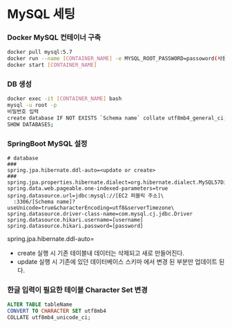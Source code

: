 # MySQL 세팅

### Docker MySQL 컨테이너 구축

```bash
docker pull mysql:5.7 
docker run --name [CONTAINER_NAME] -e MYSQL_ROOT_PASSWORD=passoword(사용자지정)-d -p 3306:3306 mysql:5.7 
docker start [CONTAINER_NAME]
```

### DB 생성

```bash
docker exec -it [CONTAINER_NAME] bash 
mysql -u root -p
비밀번호 입력
create database IF NOT EXISTS `Schema name` collate utf8mb4_general_ci;
SHOW DATABASES;
```

### SpringBoot MySQL 설정

```
# database
###
spring.jpa.hibernate.ddl-auto=<update or create>
###
spring.jpa.properties.hibernate.dialect=org.hibernate.dialect.MySQL57Dialect
spring.data.web.pageable.one-indexed-parameters=true
spring.datasource.url=jdbc:mysql://[EC2 퍼블릭 주소]\
  :3306/[Schema name]?useUnicode=true&characterEncoding=utf8&serverTimezone\
spring.datasource.driver-class-name=com.mysql.cj.jdbc.Driver
spring.datasource.hikari.username=[username]
spring.datasource.hikari.password=[password]

```

spring.jpa.hibernate.ddl-auto=<update or create> 

- create  실행 시 기존 테이블내 데이터는 삭제되고 새로 만들어진다.
- update  실행 시 기존에 있던 데이터베이스 스키마 에서 변경 된 부분만 업데이트 된다.

### 한글 입력이 필요한 테이블 Character Set 변경

```sql
ALTER TABLE tableName
CONVERT TO CHARACTER SET utf8mb4
COLLATE utf8mb4_unicode_ci;
```